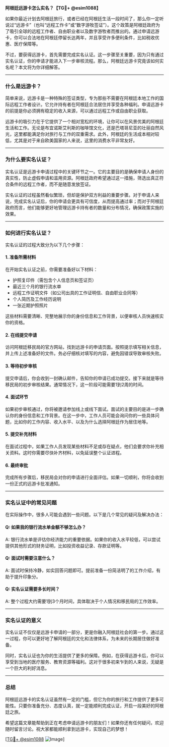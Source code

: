 **阿根廷远游卡怎么实名？【TG💪+ @esim1088】**

如果你最近计划去阿根廷旅行，或者已经在阿根廷生活一段时间了，那么你一定听说过“远游卡”（也叫“远程工作卡”或“数字游牧签证”）。这个政策是阿根廷政府为了吸引全球的远程工作者、自由职业者以及数字游牧者而推出的。通过申请远游卡，你可以合法地在阿根廷停留长达两年，并且享受许多便利条件，比如税收优惠、医疗保障等。

不过，要获得远游卡，首先需要完成实名认证。这一步骤至关重要，因为只有通过实名认证，你的申请才能进入下一步审核流程。那么，阿根廷远游卡究竟该如何实名呢？本文将为你详细解答。

---

### **什么是远游卡？**

简单来说，远游卡是一种特殊的签证类型，专为那些不需要在阿根廷本地工作的国际远程工作者设计。它允许持有者在阿根廷合法居住并享受各种福利。申请远游卡的前提是你必须拥有稳定的收入来源，可以通过远程工作或自由职业获取。

远游卡的吸引力在于它提供了一个相对宽松的环境，让你可以在风景优美的阿根廷生活和工作。无论是布宜诺斯艾利斯的咖啡馆文化，还是巴塔哥尼亚的壮丽自然风光，这里都能满足你对旅行与工作的双重需求。此外，阿根廷的生活成本相对较低，尤其是对于来自欧美国家的人来说，这里的消费水平非常友好。

---

### **为什么要实名认证？**

实名认证是远游卡申请过程中的关键环节之一。它的主要目的是确保申请人身份的真实性，防止虚假申请和滥用资源。阿根廷政府希望通过这一措施，筛选出真正符合条件的远程工作者，而不是随意发放签证。

实名认证的过程虽然看似繁琐，但却是保护双方利益的重要步骤。对于申请人来说，完成实名认证后，你的申请会更具有可信度，从而提高通过率；而对于阿根廷政府而言，他们能够更好地管理远游卡持有者的数量和分布情况，确保政策实施的效果。

---

### **如何进行实名认证？**

实名认证的过程大致分为以下几个步骤：

#### **1. 准备所需材料**
在开始实名认证之前，你需要准备好以下材料：
- 护照复印件（需包含个人信息页和签证页）
- 最近三个月的银行流水单
- 远程工作证明文件（如公司出具的工作证明信、自由职业合同等）
- 个人简历及工作经历说明
- 一张近期护照照片

这些材料需要清晰、完整地展示你的身份信息和工作背景，以便审核人员快速核实你的资格。

#### **2. 在线提交申请**
访问阿根廷移民局的官方网站，找到远游卡的申请页面。按照提示填写相关信息，并上传上述准备好的文件。务必仔细核对填写的内容，避免因错误导致审核失败。

#### **3. 等待初步审核**
提交申请后，你会收到一封确认邮件，告知你的申请已成功提交。接下来就是等待移民局的初步审核结果。通常情况下，这一阶段可能需要1到2周的时间。

#### **4. 面试环节**
如果初步审核通过，你将被邀请参加线上或线下面试。面试的主要目的是进一步确认你的身份信息和工作背景。在这一步中，工作人员可能会询问你的一些具体问题，比如你的工作内容、收入水平、以及为什么选择阿根廷作为居住地等。

#### **5. 提交补充材料**
在面试过程中，如果工作人员发现某些材料不足或存在疑点，他们会要求你补充相关资料。这时你需要尽快补齐材料，以免延误整个认证进程。

#### **6. 最终审批**
完成所有步骤后，移民局会对你的申请进行全面评估。如果一切顺利，你将会收到一份正式的远游卡批准通知。

---

### **实名认证中的常见问题**

在实际操作中，很多人可能会遇到一些问题。以下是几个常见的疑问及解决办法：

#### **Q: 如果我的银行流水单金额不够怎么办？**
A: 银行流水单是评估你经济能力的重要依据。如果你的收入水平较低，可以尝试提供其他形式的财务证明，比如投资收益记录、存款证明等。

#### **Q: 面试时需要注意什么？**
A: 面试时保持冷静，如实回答问题即可。提前准备一份简洁明了的工作介绍，有助于提升印象分。

#### **Q: 实名认证需要多长时间？**
A: 整个过程大约需要1到3个月时间，具体取决于个人情况和移民局的工作效率。

---

### **实名认证的意义**

实名认证不仅仅是远游卡申请的一部分，更是你融入阿根廷社会的第一步。通过这一过程，你可以更好地了解阿根廷的文化和法律体系，为未来的长期居住做好准备。

同时，实名认证也为你的生活提供了更多的保障。例如，在获得远游卡后，你可以享受到当地的医疗服务、教育资源等福利。这对于很多初来乍到的人来说，无疑是一个巨大的利好消息。

---

### **总结**

阿根廷远游卡的实名认证虽然有一定的门槛，但它为你的旅行和工作提供了更多可能性。只要你准备充分、态度认真，就一定能顺利完成认证，开启一段美好的阿根廷之旅。

希望这篇文章能帮助到正在考虑申请远游卡的朋友们！如果你还有任何疑问，欢迎随时留言讨论。祝大家都能顺利拿到远游卡，实现自己的梦想！

[[TG💪+ @esim1088](https://t.me/s/esim1088) ![Image](https://i.postimg.cc/4NQfJmqS/Snipaste-2025-05-13-00-14-12.png)]